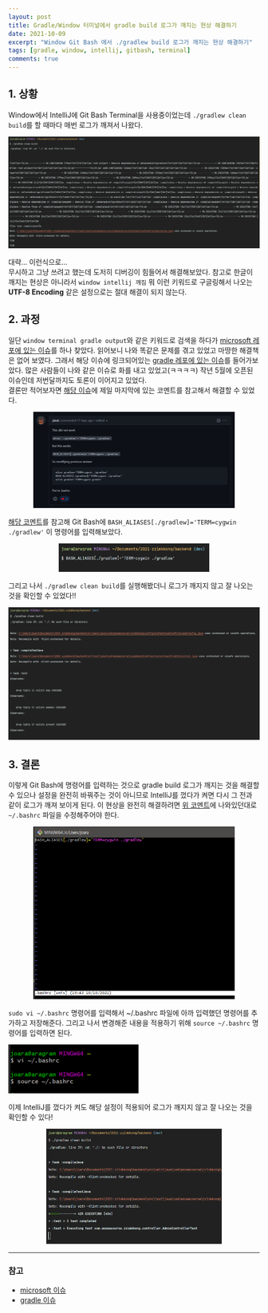 ```yaml
---
layout: post
title: Gradle/Window 터미널에서 gradle build 로그가 깨지는 현상 해결하기
date: 2021-10-09
excerpt: "Window Git Bash 에서 ./gradlew build 로그가 깨지는 현상 해결하기"
tags: [gradle, window, intellij, gitbash, terminal]
comments: true
---
```


## 1. 상황
Window에서 IntelliJ에 Git Bash Terminal을 사용중이었는데 `./gradlew clean build`를 할 때마다 매번 로그가 깨져서 나왔다.

<div style="width:100% !important; margin:0 auto">
<img src="/assets/img/gradlebug1.png" alt="gradlebug1.png">
</div>

대략... 이런식으로...  
무시하고 그냥 쓰려고 했는데 도저히 디버깅이 힘들어서 해결해보았다. 참고로 한글이 깨지는 현상은 아니라서 `window intellij 깨짐` 뭐 이런
키워드로 구글링해서 나오는 **UTF-8 Encoding** 같은 설정으로는 절대 해결이 되지 않는다. 

## 2. 과정
일단 `window terminal gradle output`와 같은 키워드로 검색을 하다가 [microsoft 레포에 있는 이슈](https://github.com/microsoft/terminal/issues/7091)를 하나 찾았다.
읽어보니 나와 똑같은 문제를 겪고 있었고 마땅한 해결책은 없어 보였다. 그래서 해당 이슈에 링크되어있는 [gradle 레포에 있는 이슈](https://github.com/gradle/gradle/issues/13279)를 들어가보았다.
많은 사람들이 나와 같은 이슈로 화를 내고 있었고(ㅋㅋㅋㅋ) 작년 5월에 오픈된 이슈인데 저번달까지도 토론이 이어지고 있었다.  
결론만 적어보자면 [해당 이슈](https://github.com/gradle/gradle/issues/13279)에 제일 마지막에 있는 코멘트를 참고해서 해결할 수 있었다.

<div style="width:80% !important; margin:0 auto">
<img src="/assets/img/gradlebug2.png" alt="gradlebug2.png">
</div>

[해당 코멘트](https://github.com/gradle/gradle/issues/13279#issuecomment-925523692)를 참고해 Git Bash에 
`BASH_ALIASES[./gradlew]='TERM=cygwin ./gradlew'` 이 명령어를 입력해보았다.

<div style="width:60% !important; margin:0 auto">
<img src="/assets/img/gradlebug3.png" alt="gradlebug3.png">
</div>

그리고 나서 `./gradlew clean build`를 실행해봤더니 로그가 깨지지 않고 잘 나오는 것을 확인할 수 있었다!!

<div style="width:100% !important; margin:0 auto">
<img src="/assets/img/gradlebug4.png" alt="gradlebug4.png">
</div>

## 3. 결론
이렇게 Git Bash에 명령어를 입력하는 것으로 gradle build 로그가 깨지는 것을 해결할 수 있으나 설정을 완전히 바꿔주는 것이 아니므로
IntelliJ를 껐다가 켜면 다시 그 전과 같이 로그가 깨져 보이게 된다. 
이 현상을 완전히 해결하려면 [위 코멘트](https://github.com/gradle/gradle/issues/13279#issuecomment-925523692)에 나와있던대로
`~/.bashrc` 파일을 수정해주어야 한다.

<div style="width:80% !important; margin:0 auto">
<img src="/assets/img/gradlebug5.png" alt="gradlebug5.png">
</div>

`sudo vi ~/.bashrc` 명령어를 입력해서 ~/.bashrc 파일에 아까 입력했던 명령어를 추가하고 저장해준다. 그리고 나서 
변경해준 내용을 적용하기 위해 `source ~/.bashrc` 명령어를 입력하면 된다.

<div style="width:100% !important; margin:0 auto">
<img src="/assets/img/gradlebug6.png" alt="gradlebug6.png">
</div>

이제 IntelliJ를 껐다가 켜도 해당 설정이 적용되어 로그가 깨지지 않고 잘 나오는 것을 확인할 수 있다!

<div style="width:70% !important; margin:0 auto">
<img src="/assets/img/gradlebug7.png" alt="gradlebug7.png">
</div>

---

### 참고
- [microsoft 이슈](https://github.com/microsoft/terminal/issues/7091)
- [gradle 이슈](https://github.com/gradle/gradle/issues/13279)

